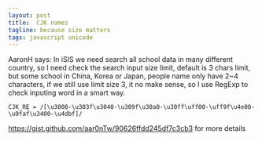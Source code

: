 ```yaml
---
layout: post
title:  CJK names
tagline: because size matters
tags: javascript unicode
---
```

AaronH says: In iSIS we need search all school data in many different country, so I need check the search input size limit, default is 3 chars limit, but some school in China, Korea or Japan, people name only have 2~4 characters, if we still use limit size 3, it no make sense, so I use RegExp to check inputing word in a smart way.

    CJK_RE = /[\u3000-\u303f\u3040-\u309f\u30a0-\u30ff\uff00-\uff9f\u4e00-\u9faf\u3400-\u4dbf]/

<https://gist.github.com/aar0nTw/90626ffdd245df7c3cb3> for more details
